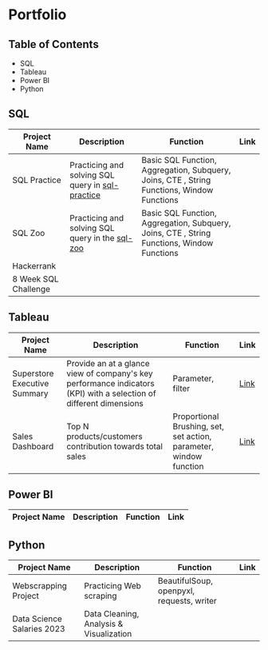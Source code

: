 # Portfolio

## Table of Contents
- SQL
- Tableau
- Power BI
- Python

## SQL
| Project Name | Description | Function | Link |
| --- | --- | --- | ---|
| SQL Practice | Practicing and solving SQL query in [sql-practice](https://www.sql-practice.com/) | Basic SQL Function, Aggregation, Subquery, Joins, CTE , String Functions, Window Functions | |
| SQL Zoo | Practicing and solving SQL query in the [sql-zoo](https://sqlzoo.net/wiki/SQL_Tutorial)| Basic SQL Function, Aggregation, Subquery, Joins, CTE , String Functions, Window Functions | |
| Hackerrank | | |
| 8 Week SQL Challenge | | |

## Tableau
| Project Name | Description | Function | Link |
| --- | --- | --- | --- |
| Superstore Executive Summary | Provide an at a glance view of company's key performance indicators (KPI) with a selection of different dimensions | Parameter, filter | [Link](https://public.tableau.com/app/profile/chew.wee/viz/book2_16822567045380/ExecutiveSummary)|
| Sales Dashboard | Top N products/customers contribution towards total sales | Proportional Brushing, set, set action, parameter, window function | [Link](https://public.tableau.com/app/profile/chew.wee/viz/SalesDashboard_16823295627850/SalesDashboard)|

## Power BI
| Project Name | Description | Function | Link |
| --- | --- | --- | --- |

## Python 
| Project Name | Description | Function | Link |
| --- | --- | --- | ---|
| Webscrapping Project | Practicing Web scraping | BeautifulSoup, openpyxl, requests, writer | |
| Data Science Salaries 2023 | Data Cleaning, Analysis & Visualization |||
